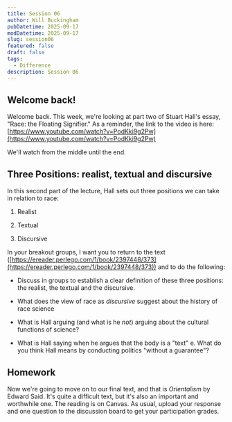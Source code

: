 ```yaml
---
title: Session 06
author: Will Buckingham
pubDatetime: 2025-09-17
modDatetime: 2025-09-17
slug: session06
featured: false
draft: false
tags:
  - Difference
description: Session 06
---
```

## Welcome back!

Welcome back. This week, we're looking at part two of Stuart Hall's essay, "Race: the Floating Signifier." As a reminder, the link to the video is here: [https://www.youtube.com/watch?v=PodKki9g2Pw](https://www.youtube.com/watch?v=PodKki9g2Pw)

We'll watch from the middle until the end.

## Three Positions: realist, textual and discursive

In this second part of the lecture, Hall sets out three positions we can take in relation to race:

1.  Realist
    
2.  Textual
    
3.  Discursive
    

In your breakout groups, I want you to return to the text ([https://ereader.perlego.com/1/book/2397448/373](https://ereader.perlego.com/1/book/2397448/373)) and to do the following:

*   Discuss in groups to establish a clear definition of these three positions: the realist, the textual and the discursive.
    
*   What does the view of race as _discursive_ suggest about the history of race science
    
*   What is Hall arguing (and what is he _not_) arguing about the cultural functions of science?
    
*   What is Hall saying when he argues that the body is a "text" e. What do you think Hall means by conducting politics "without a guarantee"?
    

## Homework

Now we're going to move on to our final text, and that is _Orientalism_ by Edward Said. It's quite a difficult text, but it's also an important and worthwhile one. The reading is on Canvas. As usual, upload your response and one question to the discussion board to get your participation grades.